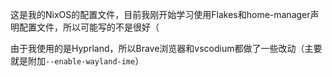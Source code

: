 这是我的NixOS的配置文件，目前我刚开始学习使用Flakes和home-manager声明配置文件，所以可能写的不是很好（

由于我使用的是Hyprland，所以Brave浏览器和vscodium都做了一些改动（主要就是附加`--enable-wayland-ime`）